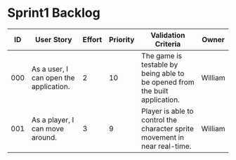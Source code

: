 # Sprint1 Backlog

| ID | User Story | Effort | Priority | Validation Criteria | Owner  |
|----|------------|--------|----------|---------------------|--------|
|000|As a user, I can open the application.|2|10|The game is testable by being able to be opened from the built application.|William|
|001|As a player, I can move around. |3|9|Player is able to control the character sprite movement in near real-time. |William|
